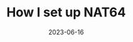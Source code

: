 ---
layout: page
title: "How I set up NAT64" 
description: "Working towards single-stack inside AS54041"
date: 2023-06-16
tags: networking
draft: true
extra:
  auto_center_images: true
  excerpt: "Information on how I set up NAT64 inside AS54041"
  # discuss:
  #   reddit: https://www.reddit.com/r/ewpratten/comments/1356u1t/i_performed_a_button_swap_on_my_mouse/
  #   hacker_news: https://news.ycombinator.com/item?id=35781662
  uses: [mermaid]
---